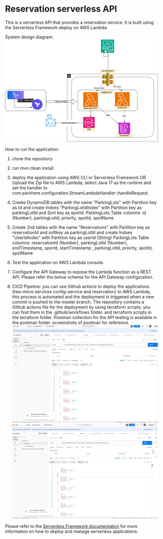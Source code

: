# Reservation serverless API

This is a serverless API that provides a reservation service. It is built using the Serverless Framework deploy on
AWS Lambda.

System design diagram:
![img_2.png](img_2.png)

How to run the application:
1. clone the repository
2. run mvn clean install
3. deploy the application using AWS CLI or Serverless Framework OR Upload the Zip file to AWS Lambda, select Java 17
   as the runtime and set the handler to com.parkhere.configuration.StreamLambdaHandler::handleRequest.
4. Create DynamoDB tables with the name "ParkingLots" with Partition key as Id and create Indxes "ParkingLotIdIndex"
   with Partition key as parkingLotId and Sort key as spotId.
   ParkingLots Table columns:  id (Number), parkingLotId, priority, spotId, spotName

5.  Create 2nd tables with the name "Reservations" with Partition key as reservationId and softkey as parkingLotId
    and create Indxes "UserIdIndex" with Partition key as userId (String)
    ParkingLots Table columns:  reservationId (Number), parkingLotId (Number), endTimestamp, sporId, startTimestamp ,
    parkingLotId,
    priority,
    spotId, spotName
 
4. Test the application on AWS Lambda console.
  
5. Configure the API Gateway to expose the Lambda function as a REST API. Please refer the below schema for the API 
   Gateway configuration.

5. CICD Pipeline: you can use Github actions to deploy the applications (two micro services config-service and 
reservation)
to AWS Lambda, this process is automated
and the
deployment is triggered when a new commit is pushed to the master branch. The repository contains a
Github actions file for the deployment by using terraform scripts. you can find them in the .github/workflows folder.
and terraform scripts in the terraform folder.
Postman collection for the API testing is available in the postman folder.
screenshots of postman for reference.
![img_1.png](img_1.png)
![img.png](img.png)


Please refer to the [Serverless Framework documentation](https://serverless.com/framework/docs/) for more information on how to deploy and manage serverless applications.